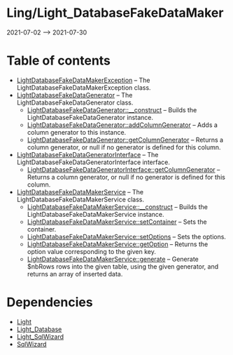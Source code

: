 Ling/Light_DatabaseFakeDataMaker
================
2021-07-02 --> 2021-07-30




Table of contents
===========

- [LightDatabaseFakeDataMakerException](https://github.com/lingtalfi/Light_DatabaseFakeDataMaker/blob/master/doc/api/Ling/Light_DatabaseFakeDataMaker/Exception/LightDatabaseFakeDataMakerException.md) &ndash; The LightDatabaseFakeDataMakerException class.
- [LightDatabaseFakeDataGenerator](https://github.com/lingtalfi/Light_DatabaseFakeDataMaker/blob/master/doc/api/Ling/Light_DatabaseFakeDataMaker/Generator/LightDatabaseFakeDataGenerator.md) &ndash; The LightDatabaseFakeDataGenerator class.
    - [LightDatabaseFakeDataGenerator::__construct](https://github.com/lingtalfi/Light_DatabaseFakeDataMaker/blob/master/doc/api/Ling/Light_DatabaseFakeDataMaker/Generator/LightDatabaseFakeDataGenerator/__construct.md) &ndash; Builds the LightDatabaseFakeDataGenerator instance.
    - [LightDatabaseFakeDataGenerator::addColumnGenerator](https://github.com/lingtalfi/Light_DatabaseFakeDataMaker/blob/master/doc/api/Ling/Light_DatabaseFakeDataMaker/Generator/LightDatabaseFakeDataGenerator/addColumnGenerator.md) &ndash; Adds a column generator to this instance.
    - [LightDatabaseFakeDataGenerator::getColumnGenerator](https://github.com/lingtalfi/Light_DatabaseFakeDataMaker/blob/master/doc/api/Ling/Light_DatabaseFakeDataMaker/Generator/LightDatabaseFakeDataGenerator/getColumnGenerator.md) &ndash; Returns a column generator, or null if no generator is defined for this column.
- [LightDatabaseFakeDataGeneratorInterface](https://github.com/lingtalfi/Light_DatabaseFakeDataMaker/blob/master/doc/api/Ling/Light_DatabaseFakeDataMaker/Generator/LightDatabaseFakeDataGeneratorInterface.md) &ndash; The LightDatabaseFakeDataGeneratorInterface interface.
    - [LightDatabaseFakeDataGeneratorInterface::getColumnGenerator](https://github.com/lingtalfi/Light_DatabaseFakeDataMaker/blob/master/doc/api/Ling/Light_DatabaseFakeDataMaker/Generator/LightDatabaseFakeDataGeneratorInterface/getColumnGenerator.md) &ndash; Returns a column generator, or null if no generator is defined for this column.
- [LightDatabaseFakeDataMakerService](https://github.com/lingtalfi/Light_DatabaseFakeDataMaker/blob/master/doc/api/Ling/Light_DatabaseFakeDataMaker/Service/LightDatabaseFakeDataMakerService.md) &ndash; The LightDatabaseFakeDataMakerService class.
    - [LightDatabaseFakeDataMakerService::__construct](https://github.com/lingtalfi/Light_DatabaseFakeDataMaker/blob/master/doc/api/Ling/Light_DatabaseFakeDataMaker/Service/LightDatabaseFakeDataMakerService/__construct.md) &ndash; Builds the LightDatabaseFakeDataMakerService instance.
    - [LightDatabaseFakeDataMakerService::setContainer](https://github.com/lingtalfi/Light_DatabaseFakeDataMaker/blob/master/doc/api/Ling/Light_DatabaseFakeDataMaker/Service/LightDatabaseFakeDataMakerService/setContainer.md) &ndash; Sets the container.
    - [LightDatabaseFakeDataMakerService::setOptions](https://github.com/lingtalfi/Light_DatabaseFakeDataMaker/blob/master/doc/api/Ling/Light_DatabaseFakeDataMaker/Service/LightDatabaseFakeDataMakerService/setOptions.md) &ndash; Sets the options.
    - [LightDatabaseFakeDataMakerService::getOption](https://github.com/lingtalfi/Light_DatabaseFakeDataMaker/blob/master/doc/api/Ling/Light_DatabaseFakeDataMaker/Service/LightDatabaseFakeDataMakerService/getOption.md) &ndash; Returns the option value corresponding to the given key.
    - [LightDatabaseFakeDataMakerService::generate](https://github.com/lingtalfi/Light_DatabaseFakeDataMaker/blob/master/doc/api/Ling/Light_DatabaseFakeDataMaker/Service/LightDatabaseFakeDataMakerService/generate.md) &ndash; Generate $nbRows rows into the given table, using the given generator, and returns an array of inserted data.


Dependencies
============
- [Light](https://github.com/lingtalfi/Light)
- [Light_Database](https://github.com/lingtalfi/Light_Database)
- [Light_SqlWizard](https://github.com/lingtalfi/Light_SqlWizard)
- [SqlWizard](https://github.com/lingtalfi/SqlWizard)


